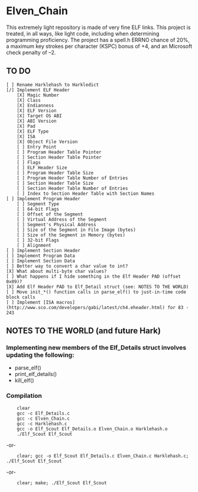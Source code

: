 # Elven_Chain
This extremely light repository is made of very fine ELF links. This project is treated, in all ways, like light code, including when determining programming proficiency. The project has a spell.h ERRNO chance of 20%, a maximum key strokes per character (KSPC) bonus of +4, and an Microsoft check penalty of –2.

## TO DO
    [ ] Rename Harklehash to Harkledict
    [/] Implement ELF Header
        [X] Magic Number
        [X] Class
        [X] Endianness
        [X] ELF Version
        [X] Target OS ABI
        [X] ABI Version
        [X] Pad
        [X] ELF Type
        [X] ISA
        [X] Object File Version
        [ ] Entry Point
        [ ] Program Header Table Pointer
        [ ] Section Header Table Pointer
        [ ] Flags
        [ ] ELF Header Size
        [ ] Program Header Table Size
        [ ] Program Header Table Number of Entries
        [ ] Section Header Table Size
        [ ] Section Header Table Number of Entries
        [ ] Index to Section Header Table with Section Names
    [ ] Implement Program Header
    	[ ] Segment Type
    	[ ] 64-bit Flags
    	[ ] Offset of the Segment
    	[ ] Virtual Address of the Segment
    	[ ] Segment's Physical Address
    	[ ] Size of the Segment in File Image (bytes)
    	[ ] Size of the Segment in Memory (bytes)
    	[ ] 32-bit Flags
    	[ ] Alignment
    [ ] Implement Section Header
    [ ] Implement Program Data
    [ ] Implement Section Data
    [ ] Better way to convert a char value to int?
    [X] What about multi-byte char values?
    [ ] What happens if I hide something in the Elf Header PAD (offset 0x09)?
    [X] Add Elf Header PAD to Elf_Detail struct (see: NOTES TO THE WORLD)
    [ ] Move init_*() function calls in parse_elf() to just-in-time code block calls
    [ ] Implement [ISA macros](http://www.sco.com/developers/gabi/latest/ch4.eheader.html) for 83 - 243

## NOTES TO THE WORLD (and future Hark)
### Implementing new members of the Elf_Details struct involves updating the following:
* parse_elf()
* print_elf_details()
* kill_elf()
### Compilation
```
    clear
    gcc -c Elf_Details.c
    gcc -c Elven_Chain.c
    gcc -c Harklehash.c
    gcc -o Elf_Scout Elf_Details.o Elven_Chain.o Harklehash.o
    ./Elf_Scout Elf_Scout

```
-or-
```
    clear; gcc -o Elf_Scout Elf_Details.c Elven_Chain.c Harklehash.c; ./Elf_Scout Elf_Scout

```
-or-
```
    clear; make; ./Elf_Scout Elf_Scout

```
